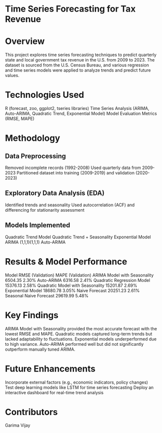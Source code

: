 # Time Series Forecasting for Tax Revenue

# Overview
This project explores time series forecasting techniques to predict quarterly state and local government tax revenue in the U.S. from 2009 to 2023. The dataset is sourced from the U.S. Census Bureau, and various regression and time series models were applied to analyze trends and predict future values.

# Technologies Used
R (forecast, zoo, ggplot2, tseries libraries)
Time Series Analysis (ARIMA, Auto-ARIMA, Quadratic Trend, Exponential Model)
Model Evaluation Metrics (RMSE, MAPE)
# Methodology
## Data Preprocessing
Removed incomplete records (1992-2008)
Used quarterly data from 2009-2023
Partitioned dataset into training (2009-2019) and validation (2020-2023)
## Exploratory Data Analysis (EDA)
Identified trends and seasonality
Used autocorrelation (ACF) and differencing for stationarity assessment
## Models Implemented
Quadratic Trend Model
Quadratic Trend + Seasonality
Exponential Model
ARIMA (1,1,1)(1,1,1)
Auto-ARIMA
# Results & Model Performance
Model	RMSE (Validation)	MAPE (Validation)
ARIMA Model with Seasonality	6504.35	2.30%
Auto-ARIMA	6316.58	2.41%
Quadratic Regression Model	15376.13	2.58%
Quadratic Model with Seasonality	15201.87	2.69%
Exponential Model	18680.78	3.05%
Naive Forecast	20251.23	2.61%
Seasonal Naive Forecast	29619.99	5.48%

# Key Findings
ARIMA Model with Seasonality provided the most accurate forecast with the lowest RMSE and MAPE.
Quadratic models captured long-term trends but lacked adaptability to fluctuations.
Exponential models underperformed due to high variance.
Auto-ARIMA performed well but did not significantly outperform manually tuned ARIMA.
# Future Enhancements
Incorporate external factors (e.g., economic indicators, policy changes)
Test deep learning models like LSTM for time series forecasting
Deploy an interactive dashboard for real-time trend analysis
# Contributors
Garima Vijay
